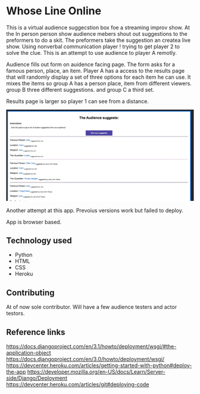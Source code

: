 # Whose Line Online

This is a virtual audience suggecstion box foe a streaming improv show. At the In person person show audience mebers shout out suggestions to the preformers to do a skit. The preformers take the suggestion an createa live show. Using nonverbal communication player ! trying to get player 2 to solve the clue. This is an attempt to use audience to player A remotly.

Audience fills out form on auidence facing page. The form asks for a famous person, place, an item. Player A has a access to the results page that will randomly display a set of three options for each item he can use. It mixes the items so group A has a person place, item from different viewers. group B three different suggestions. and group C a third set.

Results page is larger so player 1 can see from a distance.

!["screen grab of app"](https://github.com/ClJarvis/WhoseLineOnline/blob/main/onlineimprov/images/whoseLineResult.jpg)

Another attempt at this app. Prevoius versions work but failed to deploy.

App is browser based.

## Technology used
* Python
* HTML
* CSS
* Heroku



## Contributing

At of now sole contributor. Will have a few audience testers and actor testors.

## Reference links

https://docs.djangoproject.com/en/3.1/howto/deployment/wsgi/#the-application-object
https://docs.djangoproject.com/en/3.0/howto/deployment/wsgi/
https://devcenter.heroku.com/articles/getting-started-with-python#deploy-the-app
https://developer.mozilla.org/en-US/docs/Learn/Server-side/Django/Deployment
https://devcenter.heroku.com/articles/git#deploying-code
